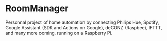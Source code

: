 # RoomManager

Personnal project of home automation by connecting Philips Hue, Spotify, Google Assistant (SDK and Actions on Google), deCONZ (Raspbee), IFTTT, and many more coming, running on a Raspberry Pi.

